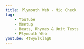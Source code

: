 ```yaml
---
title: Plymouth Web - Mic Check
tag:
    - YouTube
    - Meetup
    - Beats, Rhymes & Unit Tests
    - Plymouth Web
youtube: 4twywlKlagU
---
```

